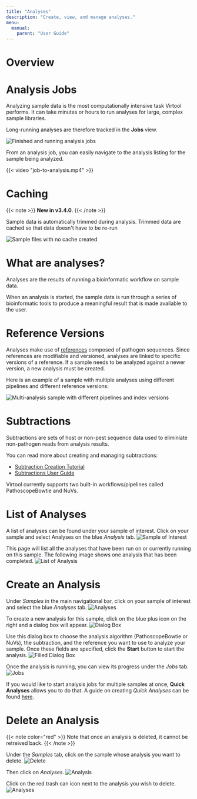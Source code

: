 ```yaml
---
title: "Analyses"
description: "Create, view, and manage analyses."
menu:
  manual:
    parent: "User Guide"
---
```


# Overview

# Analysis Jobs

Analyzing sample data is the most computationally intensive task Virtool performs. It can take minutes or hours to run analyses for large, complex sample libraries.

Long-running analyses are therefore tracked in the **Jobs** view.

![Finished and running analysis jobs](jobs.png)

From an analysis job, you can easily navigate to the analysis listing for the sample being analyzed.

{{< video "job-to-analysis.mp4" >}}

# Caching

{{< note >}}
**New in v3.4.0**.
{{< /note >}}

Sample data is automatically trimmed during analysis. Trimmed data are cached so that data doesn't have to be re-run

![Sample files with no cache created](files-no-cache.png)

# What are analyses?

Analyses are the results of running a bioinformatic workflow on sample data.

When an analysis is started, the sample data is run through a series of bioinformatic tools to produce a meaningful result that is made available to the user.

# Reference Versions

Analyses make use of [references](/docs/manual/ug_references) composed of pathogen sequences. Since references are modifiable and versioned, analyses are linked to specific versions of a reference. If a sample needs to be analyzed against a newer version, a new analysis must be created.

Here is an example of a sample with multiple analyses using different pipelines and different reference versions:

![Multi-analysis sample with different pipelines and index versions](multiple-analyses.png)


# Subtractions

Subtractions are sets of host or non-pest sequence data used to eliminiate non-pathogen reads from analysis results.

You can read more about creating and managing subtractions:

- [Subtraction Creation Tutorial](/docs/manual/tut_subtraction)
- [Subtractions User Guide](/docs/manual/ug_subtraction)

Virtool currently supports two built-in workflows/pipelines called PathoscopeBowtie and NuVs.

# List of Analyses 

A list of analyses can be found under your sample of interest. Click on your sample and select Analyses on the blue _Analysis_ tab.
![Sample of Interest](sample_of_interest.png)

This page will list all the analyses that have been run on or currently running on this sample. The following image shows one analysis that has been completed.
![List of Analysis](list_analyses.png)

# Create an Analysis

Under _Samples_ in the main navigational bar, click on your sample of interest and select the blue _Analyses_ tab.
![Analyses](analyses2.png)

To create a new analysis for this sample, click on the blue plus icon on the right and a dialog box will appear.
![Dialog Box](dialog.png)


Use this dialog box to choose the analysis algorithm (PathoscopeBowtie or NuVs), the subtraction, and the reference you want to use to analyze your sample. Once these fields are specified, click the **Start** button to start the analysis.
![Filled Dialog Box](filleddialog.png)

Once the analysis is running, you can view its progress under the _Jobs_ tab.
![Jobs](jobs2.png)

If you would like to start analysis jobs for multiple samples at once, **Quick Analyses** allows you to do that. A guide on creating _Quick Analyses_ can be found [here](/docs/manual/ug_samples).


# Delete an Analysis

{{< note color="red" >}}
Note that once an analysis is deleted, it cannot be retreived back.
{{< /note >}}

Under the _Samples_ tab, click on the sample whose analysis you want to delete.
![Delete](delete.png)

Then click on _Analyses_. 
![Analysis](delete2.png)

Click on the red trash can icon next to the analysis you wish to delete. 
![Analyses](analyses2.png)